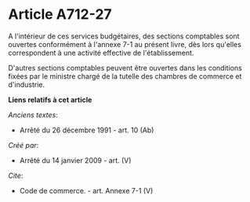 # Article A712-27

A l'intérieur de ces services budgétaires, des sections comptables sont ouvertes conformément à l'annexe 7-1 au présent
livre, dès lors qu'elles correspondent à une activité effective de l'établissement.

D'autres sections comptables peuvent être ouvertes dans les conditions fixées par le ministre chargé de la tutelle des
chambres de commerce et d'industrie.

**Liens relatifs à cet article**

_Anciens textes_:

  - Arrêté du 26 décembre 1991 - art. 10 (Ab)

_Créé par_:

  - Arrêté du 14 janvier 2009 - art. (V)

_Cite_:

  - Code de commerce. - art. Annexe 7-1 (V)
